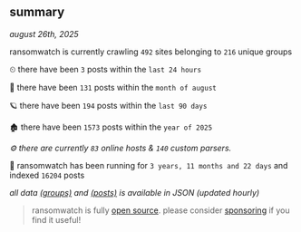 
## summary
_august 26th, 2025_

ransomwatch is currently crawling `492` sites belonging to `216` unique groups

⏲ there have been `3` posts within the `last 24 hours`

🦈 there have been `131` posts within the `month of august`

🪐 there have been `194` posts within the `last 90 days`

🏚 there have been `1573` posts within the `year of 2025`

_⚙️ there are currently `83` online hosts & `140` custom parsers._

🦕 ransomwatch has been running for `3 years, 11 months and 22 days` and indexed `16204` posts

_all data  [(groups)](http://ransomwhat.telemetry.ltd/groups) and [(posts)](http://ransomwhat.telemetry.ltd/posts) is available in JSON (updated hourly)_

> ransomwatch is fully [open source](https://github.com/joshhighet/ransomwatch#ransomwatch--). please consider [sponsoring](https://github.com/sponsors/joshhighet) if you find it useful!
